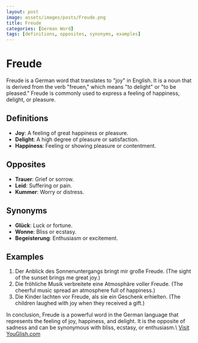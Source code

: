 ```yaml
---
layout: post
image: assets/images/posts/Freude.png
title: Freude
categories: [German Word]
tags: [definitions, opposites, synonyms, examples]
---
```


# Freude

Freude is a German word that translates to "joy" in English. It is a noun that is derived from the verb "freuen," which means "to delight" or "to be pleased." Freude is commonly used to express a feeling of happiness, delight, or pleasure.

## Definitions

- **Joy**: A feeling of great happiness or pleasure.
- **Delight**: A high degree of pleasure or satisfaction.
- **Happiness**: Feeling or showing pleasure or contentment.

## Opposites

- **Trauer**: Grief or sorrow.
- **Leid**: Suffering or pain.
- **Kummer**: Worry or distress.

## Synonyms

- **Glück**: Luck or fortune.
- **Wonne**: Bliss or ecstasy.
- **Begeisterung**: Enthusiasm or excitement.

## Examples

1. Der Anblick des Sonnenuntergangs bringt mir große Freude. (The sight of the sunset brings me great joy.)
2. Die fröhliche Musik verbreitete eine Atmosphäre voller Freude. (The cheerful music spread an atmosphere full of happiness.)
3. Die Kinder lachten vor Freude, als sie ein Geschenk erhielten. (The children laughed with joy when they received a gift.)

In conclusion, Freude is a powerful word in the German language that represents the feeling of joy, happiness, and delight. It is the opposite of sadness and can be synonymous with bliss, ecstasy, or enthusiasm.\ <a id="yg-widget-0" class="youglish-widget" data-query="Freude" data-lang="german" data-components="8412" data-auto-start="0" data-bkg-color="theme_light" data-title="How%20to%20pronounce%20Freude%20in%20German"  rel="nofollow" href="https://youglish.com">Visit YouGlish.com</a><script async src="https://youglish.com/public/emb/widget.js" charset="utf-8"></script>